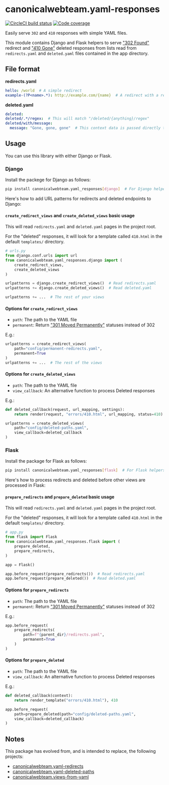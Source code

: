 # canonicalwebteam.yaml-responses

[![CircleCI build status](https://circleci.com/gh/canonical-webteam/yaml-responses.svg?style=svg)][circleci] [![Code coverage](https://codecov.io/gh/canonical-webteam/yaml-responses/branch/master/graph/badge.svg)][codecov]

Easily serve `302` and `410` responses with simple YAML files.

This module contains Django and Flask helpers to serve ["302 Found"](https://en.wikipedia.org/wiki/List_of_HTTP_status_codes#301) redirect and ["410 Gone"](https://en.wikipedia.org/wiki/List_of_HTTP_status_codes#410) deleted responses from lists read from `redirects.yaml` and `deleted.yaml` files contained in the app directory.

## File format

**redirects.yaml**

``` yaml
hello: /world  # A simple redirect
example-(?P<name>.*): http://example.com/{name}  # A redirect with a regex replacement
```

**deleted.yaml**

``` yaml
deleted:
deleted/.*/regex:  # This will match "/deleted/{anything}/regex"
deleted/with/message:
  message: "Gone, gone, gone"  # This context data is passed directly to the template
```

## Usage

You can use this library with either Django or Flask.

### Django

Install the packege for Django as follows:

``` bash
pip install canonicalwebteam.yaml_responses[django]  # For Django helpers
```

Here's how to add URL patterns for redirects and deleted endpoints to Django:

#### `create_redirect_views` and `create_deleted_views` basic usage

This will read `redirects.yaml` and `deleted.yaml` pages in the project root.

For the "deleted" responses, it will look for a template called `410.html` in the default `templates/` directory.

``` python
# urls.py
from django.conf.urls import url
from canonicalwebteam.yaml_responses.django import (
    create_redirect_views,
    create_deleted_views
)

urlpatterns = django.create_redirect_views()  # Read redirects.yaml
urlpatterns += django.create_deleted_views()  # Read deleted.yaml

urlpatterns += ...  # The rest of your views
```

#### Options for `create_redirect_views`

- `path`: The path to the YAML file
- `permanent`: Return ["301 Moved Permanently"](https://en.wikipedia.org/wiki/List_of_HTTP_status_codes#301) statuses instead of 302

E.g.:

``` python
urlpatterns = create_redirect_views(
    path="config/permanent-redirects.yaml",
    permanent=True
)
urlpatterns += ...  # The rest of the views
```

#### Options for `create_deleted_views`

- `path`: The path to the YAML file
- `view_callback`: An alternative function to process Deleted responses

E.g.:

``` python
def deleted_callback(request, url_mapping, settings):
    return render(request, "errors/410.html", url_mapping, status=410)

urlpatterns = create_deleted_views(
    path="config/deleted-paths.yaml",
    view_callback=deleted_callback
)
```

### Flask

Install the package for Flask as follows:

``` bash
pip install canonicalwebteam.yaml_responses[flask]  # For Flask helpers
```

Here's how to process redirects and deleted before other views are processed in Flask:

#### `prepare_redirects` and `prepare_deleted` basic usage

This will read `redirects.yaml` and `deleted.yaml` pages in the project root.

For the "deleted" responses, it will look for a template called `410.html` in the default `templates/` directory.

``` python
# app.py
from flask import Flask
from canonicalwebteam.yaml_responses.flask import (
    prepare_deleted,
    prepare_redirects,
)

app = Flask()

app.before_request(prepare_redirects())  # Read redirects.yaml
app.before_request(prepare_deleted())  # Read deleted.yaml
```

#### Options for `prepare_redirects`

- `path`: The path to the YAML file
- `permanent`: Return ["301 Moved Permanently"](https://en.wikipedia.org/wiki/List_of_HTTP_status_codes#301) statuses instead of 302

E.g.:

``` python
app.before_request(
    prepare_redirects(
        path=f"{parent_dir}/redirects.yaml",
        permanent=True
    )
)
```

#### Options for `prepare_deleted`

- `path`: The path to the YAML file
- `view_callback`: An alternative function to process Deleted responses

E.g.:

``` python
def deleted_callback(context):
    return render_template("errors/410.html"), 410

app.before_request(
    path=prepare_deleted(path="config/deleted-paths.yaml",
    view_callback=deleted_callback)
)
```

## Notes

This package has evolved from, and is intended to replace, the following projects:

- [canonicalwebteam.yaml-redirects](https://github.com/canonical-webteam/yaml-redirects)
- [canonicalwebteam.yaml-deleted-paths](https://github.com/canonical-webteam/yaml-deleted-paths)
- [canonicalwebteam.views-from-yaml](https://github.com/canonical-webteam/views-from-yaml)


[circleci]: https://circleci.com/gh/canonical-webteam/yaml-responses "CircleCI build status"
[codecov]: https://codecov.io/gh/canonical-webteam/yaml-responses "Code coverage"
